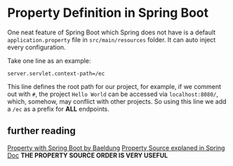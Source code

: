 # Property Definition in Spring Boot

One neat feature of Spring Boot which Spring does not have is a default `application.property` file in `src/main/resources` folder. It can auto inject every configuration.

Take one line as an example:

```property
server.servlet.context-path=/ec
```

This line defines the root path for our project, for example, if we comment out with `#`, the project `Hello World` can be accessed via `localhost:8080/`, which, somehow, may conflict with other projects. So using this line we add a `/ec` as a prefix for **ALL** endpoints.

## further reading

[Property with Spring Boot by Baeldung](https://www.baeldung.com/properties-with-spring)
[Property Source explaned in Spring Doc](https://docs.spring.io/spring-boot/docs/current/reference/html/boot-features-external-config.html) **THE PROPERTY SOURCE ORDER IS VERY USEFUL**
